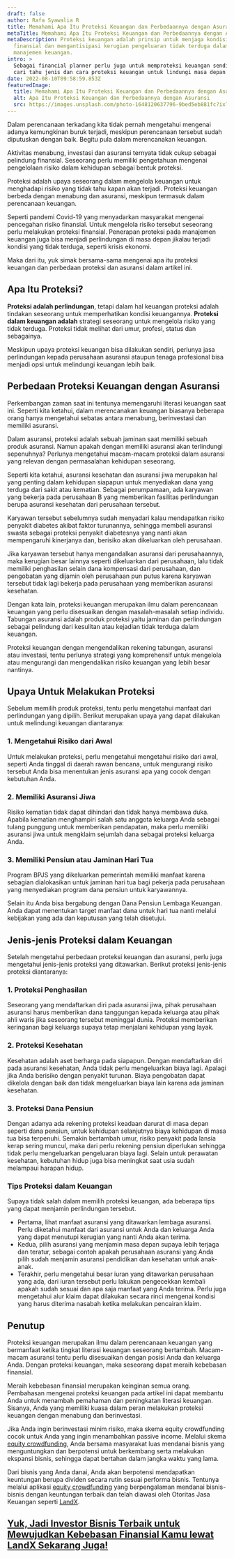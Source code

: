 ```yaml
---
draft: false
author: Rafa Syawalia R
title: Memahami Apa Itu Proteksi Keuangan dan Perbedaannya dengan Asuransi
metaTitle: Memahami Apa Itu Proteksi Keuangan dan Perbedaannya dengan Asuransi
metaDescription: Proteksi keuangan adalah prinsip untuk menjaga kondisi
  finansial dan mengantisipasi kerugian pengeluaran tidak terduga dalam
  manajemen keuangan.
intro: >
  Sebagai financial planner perlu juga untuk memproteksi keuangan sendiri. Yuk,
  cari tahu jenis dan cara proteksi keuangan untuk lindungi masa depan kamu.
date: 2022-08-10T09:58:59.853Z
featuredImage:
  title: Memahami Apa Itu Proteksi Keuangan dan Perbedaannya dengan Asuransi
  alt: Apa Itu Proteksi Keuangan dan Perbedaannya dengan Asuransi
  src: https://images.unsplash.com/photo-1648120637796-9bed5eb881fc?ixlib=rb-1.2.1&ixid=MnwxMjA3fDB8MHxwaG90by1wYWdlfHx8fGVufDB8fHx8&auto=format&fit=crop&w=1374&q=80
---
```

Dalam perencanaan terkadang kita tidak pernah mengetahui mengenai adanya kemungkinan buruk terjadi, meskipun perencanaan tersebut sudah diputuskan dengan baik. Begitu pula dalam merencanakan keuangan. 

Aktivitas menabung, investasi dan asuransi ternyata tidak cukup sebagai pelindung finansial. Seseorang perlu memiliki pengetahuan mengenai pengelolaan risiko dalam kehidupan sebagai bentuk proteksi.

Proteksi adalah upaya seseorang dalam mengelola keuangan untuk menghadapi risiko yang tidak tahu kapan akan terjadi. Proteksi keuangan berbeda dengan menabung dan asuransi, meskipun termasuk dalam perencanaan keuangan.

Seperti pandemi Covid-19 yang menyadarkan masyarakat mengenai pencegahan risiko finansial. Untuk mengelola risiko tersebut seseorang perlu melakukan proteksi finansial. Penerapan proteksi pada manajemen keuangan juga bisa menjadi perlindungan di masa depan jikalau terjadi kondisi yang tidak terduga, seperti krisis ekonomi.

Maka dari itu, yuk simak bersama-sama mengenai apa itu proteksi keuangan dan perbedaan proteksi dan asuransi dalam artikel ini.

## Apa Itu Proteksi?

**Proteksi adalah perlindungan**, tetapi dalam hal keuangan proteksi adalah tindakan seseorang untuk memperhatikan kondisi keuangannya. **Proteksi dalam keuangan adalah** strategi seseorang untuk mengelola risiko yang tidak terduga. Proteksi tidak melihat dari umur, profesi, status dan sebagainya. 

Meskipun upaya proteksi keuangan bisa dilakukan sendiri, perlunya jasa perlindungan kepada perusahaan asuransi ataupun tenaga profesional bisa menjadi opsi untuk melindungi keuangan lebih baik. 

## Perbedaan Proteksi Keuangan dengan Asuransi

Perkembangan zaman saat ini tentunya memengaruhi literasi keuangan saat ini. Seperti kita ketahui, dalam merencanakan keuangan biasanya beberapa orang hanya mengetahui sebatas antara menabung, berinvestasi dan memiliki asuransi. 

Dalam asuransi, proteksi adalah sebuah jaminan saat memiliki sebuah produk asuransi. Namun apakah dengan memiliki asuransi akan terlindungi sepenuhnya? Perlunya mengetahui macam-macam proteksi dalam asuransi yang relevan dengan permasalahan kehidupan seseorang.

Seperti kita ketahui, asuransi kesehatan dan asuransi jiwa merupakan hal yang penting dalam kehidupan siapapun untuk menyediakan dana yang terduga dari sakit atau kematian. Sebagai perumpamaan, ada karyawan yang bekerja pada perusahaan B yang memberikan fasilitas perlindungan berupa asuransi kesehatan dari perusahaan tersebut. 

Karyawan tersebut sebelumnya sudah menyadari kalau mendapatkan risiko penyakit diabetes akibat faktor turunannya, sehingga membeli asuransi swasta sebagai proteksi penyakit diabetesnya yang nanti akan mempengaruhi kinerjanya dan, berisiko akan dikeluarkan oleh perusahaan. 

Jika karyawan tersebut hanya mengandalkan asuransi dari perusahaannya, maka kerugian besar lainnya seperti dikeluarkan dari perusahaan, lalu tidak memiliki penghasilan selain dana kompensasi dari perusahaan, dan pengobatan yang dijamin oleh perusahaan pun putus karena karyawan tersebut tidak lagi bekerja pada perusahaan yang memberikan asuransi kesehatan.

Dengan kata lain, proteksi keuangan merupakan ilmu dalam perencanaan keuangan yang perlu disesuaikan dengan masalah-masalah setiap individu. Tabungan asuransi adalah produk proteksi yaitu jaminan dan perlindungan sebagai pelindung dari kesulitan atau kejadian tidak terduga dalam keuangan. 

Proteksi keuangan dengan mengendalikan rekening tabungan, asuransi atau investasi, tentu perlunya strategi yang komprehensif untuk mengelola atau mengurangi dan mengendalikan risiko keuangan yang lebih besar nantinya.

## Upaya Untuk Melakukan Proteksi

Sebelum memilih produk proteksi, tentu perlu mengetahui manfaat dari perlindungan yang dipilih. Berikut merupakan upaya yang dapat dilakukan untuk melindungi keuangan diantaranya:

### 1. Mengetahui Risiko dari Awal

Untuk melakukan proteksi, perlu mengetahui mengetahui risiko dari awal, seperti Anda tinggal di daerah rawan bencana, untuk mengurangi risiko tersebut Anda bisa menentukan jenis asuransi apa yang cocok dengan kebutuhan Anda.

### 2. Memiliki Asuransi Jiwa

Risiko kematian tidak dapat dihindari dan tidak hanya membawa duka. Apabila kematian menghampiri salah satu anggota keluarga Anda sebagai tulang punggung untuk memberikan pendapatan, maka perlu memiliki asuransi jiwa untuk mengklaim sejumlah dana sebagai proteksi keluarga Anda.

### 3. Memiliki Pensiun atau Jaminan Hari Tua

Program BPJS yang dikeluarkan pemerintah memiliki manfaat karena sebagian dialokasikan untuk jaminan hari tua bagi pekerja pada perusahaan yang menyediakan program dana pensiun untuk karyawannya. 

Selain itu Anda bisa bergabung dengan Dana Pensiun Lembaga Keuangan. Anda dapat menentukan target manfaat dana untuk hari tua nanti melalui kebijakan yang ada dan keputusan yang telah disetujui.

## Jenis-jenis Proteksi dalam Keuangan

Setelah mengetahui perbedaan proteksi keuangan dan asuransi, perlu juga mengetahui jenis-jenis proteksi yang ditawarkan. Berikut proteksi jenis-jenis proteksi diantaranya:

### 1. Proteksi Penghasilan

Seseorang yang mendaftarkan diri pada asuransi jiwa, pihak perusahaan asuransi harus memberikan dana tanggungan kepada keluarga atau pihak ahli waris jika seseorang tersebut meninggal dunia. Proteksi memberikan keringanan bagi keluarga supaya tetap menjalani kehidupan yang layak.

### 2. Proteksi Kesehatan

Kesehatan adalah aset berharga pada siapapun. Dengan mendaftarkan diri pada asuransi kesehatan, Anda tidak perlu mengeluarkan biaya lagi. Apalagi jika Anda berisiko dengan penyakit turunan. Biaya pengobatan dapat dikelola dengan baik dan tidak mengeluarkan biaya lain karena ada jaminan kesehatan.

### 3. Proteksi Dana Pensiun

Dengan adanya ada rekening proteksi keadaan darurat di masa depan seperti dana pensiun, untuk kehidupan selanjutnya biaya kehidupan di masa tua bisa terpenuhi. Semakin bertambah umur, risiko penyakit pada lansia kerap sering muncul, maka dari perlu rekening pensiun diperlukan sehingga tidak perlu mengeluarkan pengeluaran biaya lagi. Selain untuk perawatan kesehatan, kebutuhan hidup juga bisa meningkat saat usia sudah melampaui harapan hidup. 

### Tips Proteksi dalam Keuangan

Supaya tidak salah dalam memilih proteksi keuangan, ada beberapa tips yang dapat menjamin perlindungan tersebut. 

* Pertama, lihat manfaat asuransi yang ditawarkan lembaga asuransi. Perlu diketahui manfaat dari asuransi untuk Anda dan keluarga Anda yang dapat menutupi kerugian yang nanti Anda akan terima.
* Kedua, pilih asuransi yang menjamin masa depan supaya lebih terjaga dan teratur, sebagai contoh apakah perusahaan asuransi yang Anda pilih sudah menjamin asuransi pendidikan dan kesehatan untuk anak-anak.
* Terakhir, perlu mengetahui besar iuran yang ditawarkan perusahaan yang ada, dari iuran tersebut perlu lakukan pengecekkan kembali apakah sudah sesuai dan apa saja manfaat yang Anda terima. Perlu juga mengetahui alur klaim dapat dilakukan secara rinci mengenai kondisi yang harus diterima nasabah ketika melakukan pencairan klaim.

## Penutup

Proteksi keuangan merupakan ilmu dalam perencanaan keuangan yang bermanfaat ketika tingkat literasi keuangan seseorang bertambah. Macam-macam asuransi tentu perlu disesuaikan dengan posisi Anda dan keluarga Anda. Dengan proteksi keuangan, maka seseorang dapat meraih kebebasan finansial.

Meraih kebebasan finansial merupakan keinginan semua orang. Pembahasan mengenai proteksi keuangan pada artikel ini dapat membantu Anda untuk menambah pemahaman dan peningkatan literasi keuangan. Sisanya, Anda yang memiliki kuasa dalam peran melakukan proteksi keuangan dengan menabung dan berinvestasi.

Jika Anda ingin berinvestasi minim risiko, maka skema equity crowdfunding cocok untuk Anda yang ingin menambahkan passive income. Melalui skema [equity crowdfunding](https://landx.id/), Anda bersama masyarakat luas mendanai bisnis yang menguntungkan dan berpotensi untuk berkembang serta melakukan ekspansi bisnis, sehingga dapat bertahan dalam jangka waktu yang lama.

Dari bisnis yang Anda danai, Anda akan berpotensi mendapatkan keuntungan berupa dividen secara rutin sesuai performa bisnis. Tentunya melalui aplikasi [equity crowdfunding](https://landx.id/) yang berpengalaman mendanai bisnis-bisnis dengan keuntungan terbaik dan telah diawasi oleh Otoritas Jasa Keuangan seperti [LandX](https://landx.id/). 

## [Yuk, Jadi Investor Bisnis Terbaik untuk Mewujudkan Kebebasan Finansial Kamu lewat LandX Sekarang Juga!](https://landx.id/project/?utm_source=Blog&utm_medium=organic+keyword&utm_campaign=blog&utm_id=Blog)